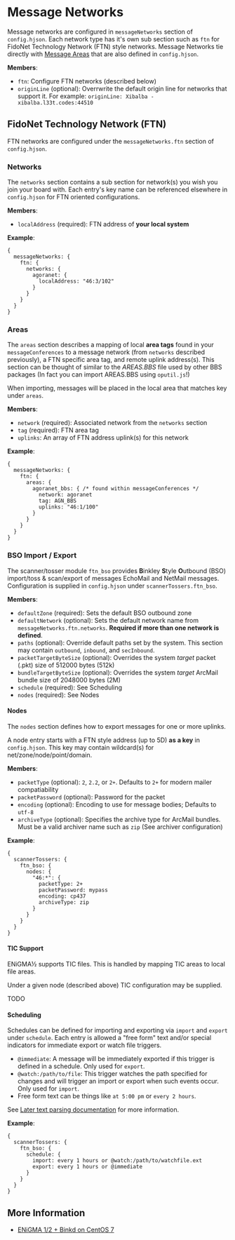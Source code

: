 # Message Networks
Message networks are configured in `messageNetworks` section of `config.hjson`. Each network type has it's own sub section such as `ftn` for FidoNet Technology Network (FTN) style networks. Message Networks tie directly with [Message Areas](msg_conf_area.md) that are also defined in `config.hjson`.

**Members**:
  * `ftn`: Configure FTN networks (described below)
  * `originLine` (optional): Overrwrite the default origin line for networks that support it. For example: `originLine: Xibalba - xibalba.l33t.codes:44510`

## FidoNet Technology Network (FTN)
FTN networks are configured under the `messageNetworks.ftn` section of `config.hjson`.

### Networks
The `networks` section contains a sub section for network(s) you wish you join your board with. Each entry's key name can be referenced elsewhere in `config.hjson` for FTN oriented configurations.

**Members**:
  * `localAddress` (required): FTN address of **your local system**
  
**Example**:
```hjson
{
  messageNetworks: {
    ftn: {
      networks: {
        agoranet: {
          localAddress: "46:3/102"
        }
      }
    }
  }
}
```
  
### Areas
The `areas` section describes a mapping of local **area tags** found in your `messageConferences` to a message network (from `networks` described previously), a FTN specific area tag, and remote uplink address(s). This section can be thought of similar to the *AREAS.BBS* file used by other BBS packages (In fact you can import AREAS.BBS using `oputil.js`!)

When importing, messages will be placed in the local area that matches key under `areas`.

**Members**:
  * `network` (required): Associated network from the `networks` section
  * `tag` (required): FTN area tag
  * `uplinks`: An array of FTN address uplink(s) for this network

**Example**:
```hjson
{
  messageNetworks: {
    ftn: {
      areas: {
        agoranet_bbs: { /* found within messageConferences */
          network: agoranet
          tag: AGN_BBS
          uplinks: "46:1/100"
        }
      }
    }
  }
}
```

### BSO Import / Export
The scanner/tosser module `ftn_bso` provides **B**inkley **S**tyle **O**utbound (BSO) import/toss & scan/export of messages EchoMail and NetMail messages. Configuration is supplied in `config.hjson` under `scannerTossers.ftn_bso`.

**Members**:
  * `defaultZone` (required): Sets the default BSO outbound zone
  * `defaultNetwork` (optional): Sets the default network name from `messageNetworks.ftn.networks`. **Required if more than one network is defined**.
  * `paths` (optional): Override default paths set by the system. This section may contain `outbound`, `inbound`, and `secInbound`.
  * `packetTargetByteSize` (optional): Overrides the system *target* packet (.pkt) size of 512000 bytes (512k)
  * `bundleTargetByteSize` (optional): Overrides the system *target* ArcMail bundle size of 2048000 bytes (2M)
  * `schedule` (required): See Scheduling
  * `nodes` (required): See Nodes

#### Nodes
The `nodes` section defines how to export messages for one or more uplinks. 

A node entry starts with a FTN style address (up to 5D) **as a key** in `config.hjson`. This key may contain wildcard(s) for net/zone/node/point/domain.

**Members**:
  * `packetType` (optional): `2`, `2.2`, or `2+`. Defaults to `2+` for modern mailer compatiability
  * `packetPassword` (optional): Password for the packet
  * `encoding` (optional): Encoding to use for message bodies; Defaults to `utf-8`
  * `archiveType` (optional): Specifies the archive type for ArcMail bundles. Must be a valid archiver name such as `zip` (See archiver configuration)

**Example**:
```hjson
{
  scannerTossers: {
    ftn_bso: {
      nodes: {
        "46:*": {
          packetType: 2+
          packetPassword: mypass
          encoding: cp437
          archiveType: zip
        }
      }
    }
  }
}
```

#### TIC Support
ENiGMA½ supports TIC files. This is handled by mapping TIC areas to local file areas.

Under a given node (described above) TIC configuration may be supplied.

TODO

#### Scheduling
Schedules can be defined for importing and exporting via `import` and `export` under `schedule`. Each entry is allowed a "free form" text and/or special indicators for immediate export or watch file triggers.

  * `@immediate`: A message will be immediately exported if this trigger is defined in a schedule. Only used for `export`.
  * `@watch:/path/to/file`: This trigger watches the path specified for changes and will trigger an import or export when such events occur. Only used for `import`.
  * Free form text can be things like `at 5:00 pm` or `every 2 hours`. 
  
See [Later text parsing documentation](http://bunkat.github.io/later/parsers.html#text) for more information.

**Example**:
```hjson
{
  scannerTossers: {
    ftn_bso: {
      schedule: {
        import: every 1 hours or @watch:/path/to/watchfile.ext
        export: every 1 hours or @immediate
      }
    }
  }
}
```

## More Information
* [ENiGMA 1/2 + Binkd on CentOS 7](https://www.l33t.codes/enigma-12-binkd-on-centos-7/)